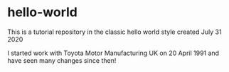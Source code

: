 # hello-world
This is a tutorial repository in the classic hello world style created July 31 2020

I started work with Toyota Motor Manufacturing UK on 20 April 1991 and have seen many changes since then!
